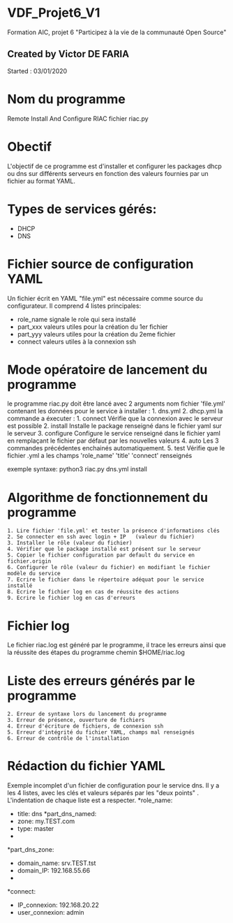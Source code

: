 # VDF_Projet6_V1
Formation AIC, projet 6 "Participez à la vie de la communauté Open Source"

## Created by Victor DE FARIA
Started : 03/01/2020

# Nom du programme
Remote Install And Configure    RIAC
fichier riac.py

# Obectif
L'objectif  de ce programme est d'installer et configurer les packages dhcp ou dns sur différents serveurs en fonction des valeurs fournies par un fichier au format YAML.

# Types de services gérés:
* DHCP
* DNS

# Fichier source de configuration YAML
Un fichier écrit en YAML "file.yml" est nécessaire comme source du configurateur.
Il comprend 4 listes principales:
* role_name     signale le role qui sera installé
* part_xxx      valeurs utiles pour la création du 1er fichier
* part_yyy      valeurs utiles pour la création du 2eme fichier
* connect       valeurs utiles à la connexion ssh


# Mode opératoire de lancement du programme
le programme riac.py doit être lancé avec 2 arguments
nom fichier 'file.yml' contenant les données pour le service à installer :
    1. dns.yml
    2. dhcp.yml
la commande a éxecuter :
    1. connect      Vérifie que la connexion avec le serveur est possible
    2. install      Installe le package renseigné dans le fichier yaml sur le serveur
    3. configure    Configure le service renseigné dans le fichier yaml en remplaçant le fichier par défaut par les nouvelles valeurs 
    4. auto         Les 3 commandes précédentes enchainés automatiquement.
    5. test         Vérifie que le fichier .yml a les champs 'role_name' 'title' 'connect' renseignés

exemple syntaxe: python3 riac.py dns.yml install


# Algorithme de fonctionnement du programme
    1. Lire fichier 'file.yml' et tester la présence d'informations clés
    2. Se connecter en ssh avec login + IP   (valeur du fichier)
    3. Installer le rôle (valeur du fichier)
    4. Vérifier que le package installé est présent sur le serveur
    5. Copier le fichier configuration par default du service en fichier.origin
    6. Configurer le rôle (valeur du fichier) en modifiant le fichier modèle du service
    7. Ecrire le fichier dans le répertoire adéquat pour le service installé
    8. Ecrire le fichier log en cas de réussite des actions
    9. Ecrire le fichier log en cas d'erreurs

# Fichier log
Le fichier riac.log est généré par le programme, il trace les erreurs ainsi que la réussite des étapes du programme
chemin $HOME/riac.log



# Liste des erreurs générés par le programme
    2. Erreur de syntaxe lors du lancement du programme
    3. Erreur de présence, ouverture de fichiers
    4. Erreur d'écriture de fichiers, de connexion ssh
    5. Erreur d'intégrité du fichier YAML, champs mal renseignés
    6. Erreur de contrôle de l'installation
    
# Rédaction du fichier YAML
Exemple incomplet d'un fichier de configuration pour le service dns.
Il y a les 4 listes, avec les clés et valeurs séparés par les "deux points" . L'indentation de chaque liste est a respecter.
*role_name:
*  title: dns
*part_dns_named:
*  zone: my.TEST.com
*  type: master
* 
*part_dns_zone:
*  domain_name: srv.TEST.tst
*  domain_IP: 192.168.55.66
*  
*connect:
*  IP_connexion: 192.168.20.22
*  user_connexion: admin
